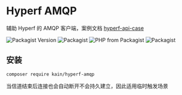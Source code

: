 # Hyperf AMQP

辅助 Hyperf 的 AMQP 客户端，案例文档 [hyperf-api-case](https://hyperf.kainonly.com)

![Packagist Version](https://img.shields.io/packagist/v/kain/hyperf-amqp.svg?style=flat-square)
![Packagist](https://img.shields.io/packagist/dt/kain/hyperf-amqp.svg?color=blue&style=flat-square)
![PHP from Packagist](https://img.shields.io/packagist/php-v/kain/hyperf-amqp.svg?color=blue&style=flat-square)
![Packagist](https://img.shields.io/packagist/l/kain/hyperf-amqp.svg?color=blue&style=flat-square)

## 安装

```shell
composer require kain/hyperf-amqp
```

当信道结束后连接也会自动断开不会持久建立，因此适用临时触发场景